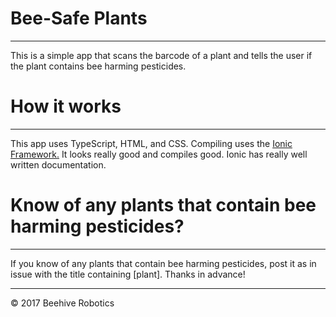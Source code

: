# Bee-Safe Plants
___
This is a simple app that scans the barcode of a plant and tells the user if the plant contains bee harming pesticides. 

# How it works
___
This app uses TypeScript, HTML, and CSS. Compiling uses the [Ionic Framework.](http://ionicframework.com) It looks really good and compiles good. Ionic has really well written documentation. 

# Know of any plants that contain bee harming pesticides?
___
If you know of any plants that contain bee harming pesticides, post it as in issue with the title containing [plant]. Thanks in advance!
___
© 2017 Beehive Robotics
